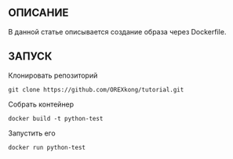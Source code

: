 ## ОПИСАНИЕ

В данной статье описывается создание образа через Dockerfile. 

## ЗАПУСК
Клонировать репозиторий 


	git clone https://github.com/OREXkong/tutorial.git



Cобрать контейнер


	docker build -t python-test


Запустить его


	docker run python-test




